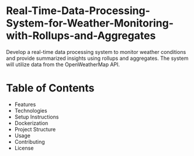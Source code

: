 # Real-Time-Data-Processing-System-for-Weather-Monitoring-with-Rollups-and-Aggregates
Develop a real-time data processing system to monitor weather conditions and provide summarized insights using rollups and aggregates. The system will utilize data from the OpenWeatherMap API.

# Table of Contents
* Features
* Technologies
* Setup Instructions
* Dockerization
* Project Structure
* Usage
* Contributing
* License
